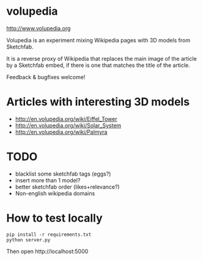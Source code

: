 # volupedia

http://www.volupedia.org

Volupedia is an experiment mixing Wikipedia pages with 3D models from Sketchfab.

It is a reverse proxy of Wikipedia that replaces the main image of the article by a Sketchfab embed, if there is one that matches the title of the article.

Feedback & bugfixes welcome!

# Articles with interesting 3D models

 - http://en.volupedia.org/wiki/Eiffel_Tower
 - http://en.volupedia.org/wiki/Solar_System
 - http://en.volupedia.org/wiki/Palmyra

# TODO

 - blacklist some sketchfab tags (eggs?)
 - insert more than 1 model?
 - better sketchfab order (likes+relevance?)
 - Non-english wikipedia domains

# How to test locally

```
pip install -r requirements.txt
python server.py
```

Then open http://localhost:5000